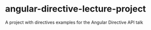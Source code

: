 angular-directive-lecture-project
=================================

A project with directives examples for the Angular Directive API talk
